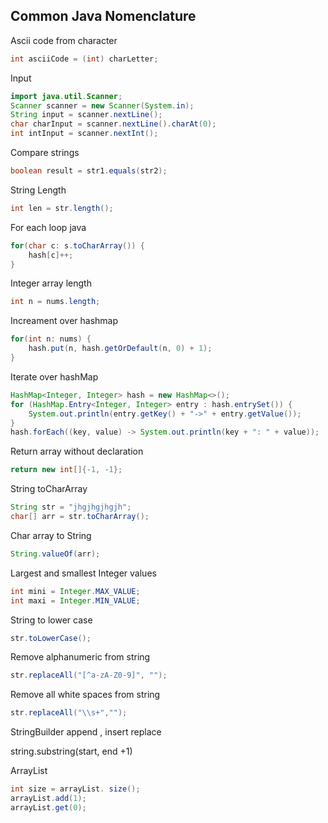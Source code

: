 ## Common Java Nomenclature

Ascii code from character
```java
int asciiCode = (int) charLetter;
```

Input
```java
import java.util.Scanner;
Scanner scanner = new Scanner(System.in);
String input = scanner.nextLine();
char charInput = scanner.nextLine().charAt(0);
int intInput = scanner.nextInt();
```

Compare strings
```java
boolean result = str1.equals(str2);
```

String Length
```java
int len = str.length();
```

For each loop java
```java
for(char c: s.toCharArray()) {
    hash[c]++;
}
```

Integer array length
```java
int n = nums.length;
```

Increament over hashmap
```java
for(int n: nums) {
    hash.put(n, hash.getOrDefault(n, 0) + 1);
}
```

Iterate over hashMap
```java
HashMap<Integer, Integer> hash = new HashMap<>();
for (HashMap.Entry<Integer, Integer> entry : hash.entrySet()) {
    System.out.println(entry.getKey() + "->" + entry.getValue());
}
hash.forEach((key, value) -> System.out.println(key + ": " + value));
```

Return array without declaration
```java
return new int[]{-1, -1};
```

String toCharArray
```java
String str = "jhgjhgjhgjh";
char[] arr = str.toCharArray();
```

Char array to String
```java
String.valueOf(arr);
```

Largest and smallest Integer values
```java
int mini = Integer.MAX_VALUE;
int maxi = Integer.MIN_VALUE;
```

String to lower case
```java
str.toLowerCase();
```

Remove alphanumeric from string
```java
str.replaceAll("[^a-zA-Z0-9]", "");
```

Remove all white spaces from string
```java
str.replaceAll("\\s+","");
```


StringBuilder append , insert replace

string.substring(start, end +1)

ArrayList
```java
int size = arrayList. size();
arrayList.add(1);
arrayList.get(0);
```